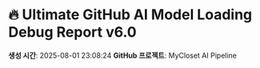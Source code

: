# 🔥 Ultimate GitHub AI Model Loading Debug Report v6.0

**생성 시간**: 2025-08-01 23:08:24
**GitHub 프로젝트**: MyCloset AI Pipeline
